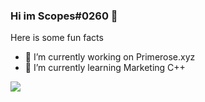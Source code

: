 ### Hi im Scopes#0260 👋



Here is some fun facts 

- 🔭 I’m currently working on Primerose.xyz 
- 🌱 I’m currently learning Marketing C++


<img src="https://github-readme-stats.vercel.app/api?username=XINDK&&show_icons=true&title_color=ffffff&icon_color=bb2acf&text_color=daf7dc&bg_color=151515">
